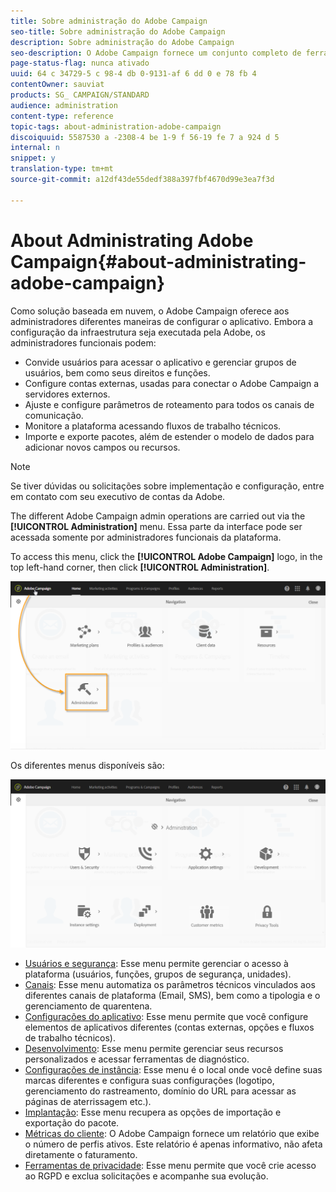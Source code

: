 ```yaml
---
title: Sobre administração do Adobe Campaign
seo-title: Sobre administração do Adobe Campaign
description: Sobre administração do Adobe Campaign
seo-description: O Adobe Campaign fornece um conjunto completo de ferramentas de administração. Saiba como gerenciar seus usuários e configurar seus canais.
page-status-flag: nunca ativado
uuid: 64 c 34729-5 c 98-4 db 0-9131-af 6 dd 0 e 78 fb 4
contentOwner: sauviat
products: SG_ CAMPAIGN/STANDARD
audience: administration
content-type: reference
topic-tags: about-administration-adobe-campaign
discoiquuid: 5587530 a -2308-4 be 1-9 f 56-19 fe 7 a 924 d 5
internal: n
snippet: y
translation-type: tm+mt
source-git-commit: a12df43de55dedf388a397fbf4670d99e3ea7f3d

---
```



# About Administrating Adobe Campaign{#about-administrating-adobe-campaign}

Como solução baseada em nuvem, o Adobe Campaign oferece aos administradores diferentes maneiras de configurar o aplicativo. Embora a configuração da infraestrutura seja executada pela Adobe, os administradores funcionais podem:

* Convide usuários para acessar o aplicativo e gerenciar grupos de usuários, bem como seus direitos e funções.
* Configure contas externas, usadas para conectar o Adobe Campaign a servidores externos.
* Ajuste e configure parâmetros de roteamento para todos os canais de comunicação.
* Monitore a plataforma acessando fluxos de trabalho técnicos.
* Importe e exporte pacotes, além de estender o modelo de dados para adicionar novos campos ou recursos.

>[!NOTE]
>
>Se tiver dúvidas ou solicitações sobre implementação e configuração, entre em contato com seu executivo de contas da Adobe.

The different Adobe Campaign admin operations are carried out via the **[!UICONTROL Administration]** menu. Essa parte da interface pode ser acessada somente por administradores funcionais da plataforma.

To access this menu, click the **[!UICONTROL Adobe Campaign]** logo, in the top left-hand corner, then click **[!UICONTROL Administration]**.

![](assets/admin_overview.png)

Os diferentes menus disponíveis são:

![](assets/admin_overview2.png)

* [Usuários e segurança](../../administration/using/about-access-management.md): Esse menu permite gerenciar o acesso à plataforma (usuários, funções, grupos de segurança, unidades).
* [Canais](../../administration/using/about-channel-configuration.md): Esse menu automatiza os parâmetros técnicos vinculados aos diferentes canais de plataforma (Email, SMS), bem como a tipologia e o gerenciamento de quarentena.
* [Configurações do aplicativo](../../administration/using/external-accounts.md): Esse menu permite que você configure elementos de aplicativos diferentes (contas externas, opções e fluxos de trabalho técnicos).
* [Desenvolvimento](../../developing/using/data-model-concepts.md): Esse menu permite gerenciar seus recursos personalizados e acessar ferramentas de diagnóstico.
* [Configurações de instância](../../administration/using/branding.md): Esse menu é o local onde você define suas marcas diferentes e configura suas configurações (logotipo, gerenciamento do rastreamento, domínio do URL para acessar as páginas de aterrissagem etc.).
* [Implantação](../../automating/using/managing-packages.md): Esse menu recupera as opções de importação e exportação do pacote.
* [Métricas do cliente](../../audiences/using/active-profiles.md): O Adobe Campaign fornece um relatório que exibe o número de perfis ativos. Este relatório é apenas informativo, não afeta diretamente o faturamento.
* [Ferramentas de privacidade](https://docs.campaign.adobe.com/doc/standard/getting_started/en/ACS_GDPR.html): Esse menu permite que você crie acesso ao RGPD e exclua solicitações e acompanhe sua evolução.

